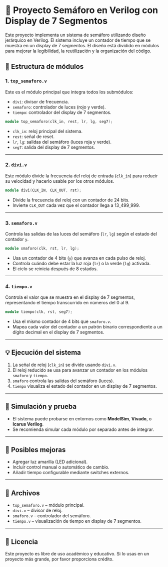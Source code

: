# 🚦 Proyecto Semáforo en Verilog con Display de 7 Segmentos

Este proyecto implementa un sistema de semáforo utilizando diseño jerárquico en Verilog. El sistema incluye un contador de tiempo que se muestra en un display de 7 segmentos. El diseño está dividido en módulos para mejorar la legibilidad, la reutilización y la organización del código.

## 📁 Estructura de módulos

### 1. `top_semaforo.v`

Este es el módulo principal que integra todos los submódulos:

- `divi`: divisor de frecuencia.
- `semaforo`: controlador de luces (rojo y verde).
- `tiempo`: controlador del display de 7 segmentos.

```verilog
module top_semaforo(clk_in, rest, lr, lg, seg7);
```

- `clk_in`: reloj principal del sistema.
- `rest`: señal de reset.
- `lr`, `lg`: salidas del semáforo (luces roja y verde).
- `seg7`: salida del display de 7 segmentos.

---

### 2. `divi.v`

Este módulo divide la frecuencia del reloj de entrada (`clk_in`) para reducir su velocidad y hacerlo usable por los otros módulos.

```verilog
module divi(CLK_IN, CLK_OUT, rst);
```

- Divide la frecuencia del reloj con un contador de 24 bits.
- Invierte `CLK_OUT` cada vez que el contador llega a 13_499_999.

---

### 3. `semaforo.v`

Controla las salidas de las luces del semáforo (`lr`, `lg`) según el estado del contador `y`.

```verilog
module smaforo(clk, rst, lr, lg);
```

- Usa un contador de 4 bits (`y`) que avanza en cada pulso de reloj.
- Controla cuándo debe estar la luz roja (`lr`) o la verde (`lg`) activada.
- El ciclo se reinicia después de 8 estados.

---

### 4. `tiempo.v`

Controla el valor que se muestra en el display de 7 segmentos, representando el tiempo transcurrido en números del 0 al 9.

```verilog
module tiempo(clk, rst, seg7);
```

- Usa el mismo contador de 4 bits que `smaforo.v`.
- Mapea cada valor del contador a un patrón binario correspondiente a un dígito decimal en el display de 7 segmentos.

---

## 💡 Ejecución del sistema

1. La señal de reloj (`clk_in`) se divide usando `divi.v`.
2. El reloj reducido se usa para avanzar un contador en los módulos `smaforo` y `tiempo`.
3. `smaforo` controla las salidas del semáforo (luces).
4. `tiempo` visualiza el estado del contador en un display de 7 segmentos.

---

## 🧪 Simulación y prueba

- El sistema puede probarse en entornos como **ModelSim**, **Vivado**, o **Icarus Verilog**.
- Se recomienda simular cada módulo por separado antes de integrar.

---

## 🔧 Posibles mejoras

- Agregar luz amarilla (LED adicional).
- Incluir control manual o automático de cambio.
- Añadir tiempo configurable mediante switches externos.

---

## 📁 Archivos

- `top_semaforo.v` – módulo principal.
- `divi.v` – divisor de reloj.
- `smaforo.v` – controlador del semáforo.
- `tiempo.v` – visualización de tiempo en display de 7 segmentos.

---

## 📝 Licencia

Este proyecto es libre de uso académico y educativo. Si lo usas en un proyecto más grande, por favor proporciona crédito.
